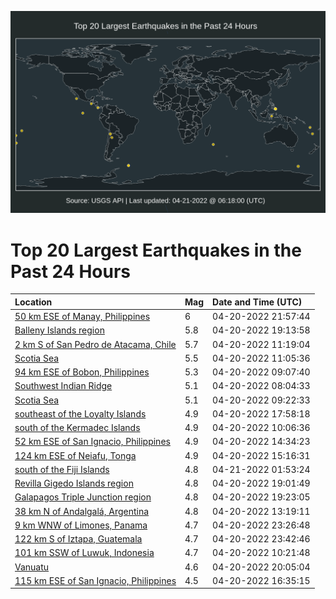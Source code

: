 ![Map](./map.png)

# Top 20 Largest Earthquakes in the Past 24 Hours

| Location | Mag | Date and Time (UTC) |
|:---|:---|:---|
| [50 km ESE of Manay, Philippines](https://earthquake.usgs.gov/earthquakes/eventpage/us6000hf49) | 6 | 04-20-2022 21:57:44 |
| [Balleny Islands region](https://earthquake.usgs.gov/earthquakes/eventpage/us6000hf2z) | 5.8 | 04-20-2022 19:13:58 |
| [2 km S of San Pedro de Atacama, Chile](https://earthquake.usgs.gov/earthquakes/eventpage/us7000h3j0) | 5.7 | 04-20-2022 11:19:04 |
| [Scotia Sea](https://earthquake.usgs.gov/earthquakes/eventpage/us7000h3ix) | 5.5 | 04-20-2022 11:05:36 |
| [94 km ESE of Bobon, Philippines](https://earthquake.usgs.gov/earthquakes/eventpage/us7000h3i1) | 5.3 | 04-20-2022 09:07:40 |
| [Southwest Indian Ridge](https://earthquake.usgs.gov/earthquakes/eventpage/us7000h3hs) | 5.1 | 04-20-2022 08:04:33 |
| [Scotia Sea](https://earthquake.usgs.gov/earthquakes/eventpage/us7000h3i8) | 5.1 | 04-20-2022 09:22:33 |
| [southeast of the Loyalty Islands](https://earthquake.usgs.gov/earthquakes/eventpage/us6000hf2i) | 4.9 | 04-20-2022 17:58:18 |
| [south of the Kermadec Islands](https://earthquake.usgs.gov/earthquakes/eventpage/us7000h3in) | 4.9 | 04-20-2022 10:06:36 |
| [52 km ESE of San Ignacio, Philippines](https://earthquake.usgs.gov/earthquakes/eventpage/us7000h3kw) | 4.9 | 04-20-2022 14:34:23 |
| [124 km ESE of Neiafu, Tonga](https://earthquake.usgs.gov/earthquakes/eventpage/us7000h3l1) | 4.9 | 04-20-2022 15:16:31 |
| [south of the Fiji Islands](https://earthquake.usgs.gov/earthquakes/eventpage/us6000hf5w) | 4.8 | 04-21-2022 01:53:24 |
| [Revilla Gigedo Islands region](https://earthquake.usgs.gov/earthquakes/eventpage/us6000hf2y) | 4.8 | 04-20-2022 19:01:49 |
| [Galapagos Triple Junction region](https://earthquake.usgs.gov/earthquakes/eventpage/us6000hf3c) | 4.8 | 04-20-2022 19:23:05 |
| [38 km N of Andalgalá, Argentina](https://earthquake.usgs.gov/earthquakes/eventpage/us7000h3jq) | 4.8 | 04-20-2022 13:19:11 |
| [9 km WNW of Limones, Panama](https://earthquake.usgs.gov/earthquakes/eventpage/us6000hf54) | 4.7 | 04-20-2022 23:26:48 |
| [122 km S of Iztapa, Guatemala](https://earthquake.usgs.gov/earthquakes/eventpage/us6000hf5a) | 4.7 | 04-20-2022 23:42:46 |
| [101 km SSW of Luwuk, Indonesia](https://earthquake.usgs.gov/earthquakes/eventpage/us7000h3it) | 4.7 | 04-20-2022 10:21:48 |
| [Vanuatu](https://earthquake.usgs.gov/earthquakes/eventpage/us6000hf40) | 4.6 | 04-20-2022 20:05:04 |
| [115 km ESE of San Ignacio, Philippines](https://earthquake.usgs.gov/earthquakes/eventpage/us7000h3lj) | 4.5 | 04-20-2022 16:35:15 |
